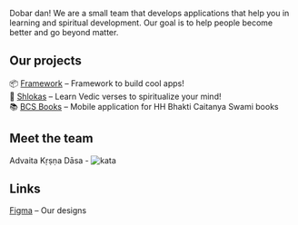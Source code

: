 Dobar dan! We are a small team that develops applications that help you in learning and spiritual development. Our goal is to help people become better and go beyond matter.

## Our projects
📦 [Framework](https://github.com/akdasa-studios/framework) – Framework to build cool apps!<br>
📜 [Shlokas](https://github.com/akdasa-studios/shlokas) – Learn Vedic verses to spiritualize your mind!<br>
📚 [BCS Books](https://github.com/akdasa-studios/bcs-books) – Mobile application for HH Bhakti Caitanya Swami books

## Meet the team
Advaita Kṛṣṇa Dāsa - ![kata](https://www.codewars.com/users/akdasa/badges/micro)

## Links
[Figma](https://www.figma.com/@akd_studios) – Our designs